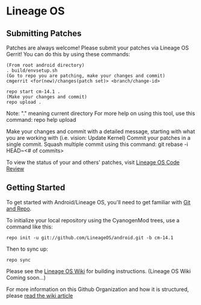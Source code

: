 Lineage OS
===========

Submitting Patches
------------------
Patches are always welcome!  Please submit your patches via Lineage OS Gerrit!
You can do this by using these commands:

    (From root android directory)
    . build/envsetup.sh
    (Go to repo you are patching, make your changes and commit)
    cmgerrit <for(new)/changes(patch set)> <branch/change-id> 

    repo start cm-14.1 .
    (Make your changes and commit)
    repo upload .
Note: "." meaning current directory
For more help on using this tool, use this command: repo help upload

Make your changes and commit with a detailed message, starting with what you are working with (i.e. vision: Update Kernel)
Commit your patches in a single commit. Squash multiple commit using this command: git rebase -i HEAD~<# of commits>

To view the status of your and others' patches, visit [Lineage OS Code Review](http://review.lineageos.org/)


Getting Started
---------------

To get started with Android/Lineage OS, you'll need to get
familiar with [Git and Repo](http://source.android.com/source/using-repo.html).

To initialize your local repository using the CyanogenMod trees, use a command like this:

    repo init -u git://github.com/LineageOS/android.git -b cm-14.1

Then to sync up:

    repo sync

Please see the [Lineage OS Wiki](http://wiki.cyanogenmod.org/) for building instructions. (Lineage OS Wiki Coming soon...)

For more information on this Github Organization and how it is structured, 
please [read the wiki article](http://wiki.cyanogenmod.org/w/Github_Organization)

